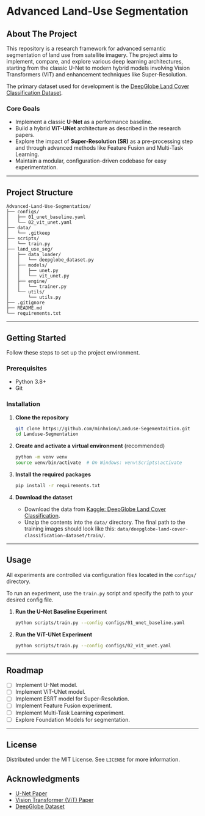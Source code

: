 # Advanced Land-Use Segmentation

## About The Project

This repository is a research framework for advanced semantic segmentation of land use from satellite imagery. The project aims to implement, compare, and explore various deep learning architectures, starting from the classic U-Net to modern hybrid models involving Vision Transformers (ViT) and enhancement techniques like Super-Resolution.

The primary dataset used for development is the [DeepGlobe Land Cover Classification Dataset](https://www.kaggle.com/datasets/balraj98/deepglobe-land-cover-classification-dataset).

### Core Goals

-   Implement a classic **U-Net** as a performance baseline.
-   Build a hybrid **ViT-UNet** architecture as described in the research papers.
-   Explore the impact of **Super-Resolution (SR)** as a pre-processing step and through advanced methods like Feature Fusion and Multi-Task Learning.
-   Maintain a modular, configuration-driven codebase for easy experimentation.

---

## Project Structure

```
Advanced-Land-Use-Segmentation/
├── configs/
│   ├── 01_unet_baseline.yaml
│   └── 02_vit_unet.yaml
├── data/
│   └── .gitkeep
├── scripts/
│   └── train.py
├── land_use_seg/
│   ├── data_loader/
│   │   └── deepglobe_dataset.py
│   ├── models/
│   │   ├── unet.py
│   │   └── vit_unet.py
│   ├── engine/
│   │   └── trainer.py
│   └── utils/
│       └── utils.py
├── .gitignore
├── README.md
└── requirements.txt
```

---

## Getting Started

Follow these steps to set up the project environment.

### Prerequisites

-   Python 3.8+
-   Git

### Installation

1.  **Clone the repository**
    ```sh
    git clone https://github.com/minhnion/Landuse-Segementaition.git
    cd Landuse-Segmentation
    ```

2.  **Create and activate a virtual environment** (recommended)
    ```sh
    python -m venv venv
    source venv/bin/activate  # On Windows: venv\Scripts\activate
    ```

3.  **Install the required packages**
    ```sh
    pip install -r requirements.txt
    ```

4.  **Download the dataset**
    -   Download the data from [Kaggle: DeepGlobe Land Cover Classification](https://www.kaggle.com/datasets/balraj98/deepglobe-land-cover-classification-dataset).
    -   Unzip the contents into the `data/` directory. The final path to the training images should look like this: `data/deepglobe-land-cover-classification-dataset/train/`.

---

## Usage

All experiments are controlled via configuration files located in the `configs/` directory.

To run an experiment, use the `train.py` script and specify the path to your desired config file.

1.  **Run the U-Net Baseline Experiment**
    ```sh
    python scripts/train.py --config configs/01_unet_baseline.yaml
    ```

2.  **Run the ViT-UNet Experiment**
    ```sh
    python scripts/train.py --config configs/02_vit_unet.yaml
    ```

---

## Roadmap

-   [ ] Implement U-Net model.
-   [ ] Implement ViT-UNet model.
-   [ ] Implement ESRT model for Super-Resolution.
-   [ ] Implement Feature Fusion experiment.
-   [ ] Implement Multi-Task Learning experiment.
-   [ ] Explore Foundation Models for segmentation.

---

## License

Distributed under the MIT License. See `LICENSE` for more information. 

## Acknowledgments

*   [U-Net Paper](https://arxiv.org/abs/1505.04597)
*   [Vision Transformer (ViT) Paper](https://arxiv.org/abs/2010.11929)
*   [DeepGlobe Dataset](https://www.kaggle.com/datasets/balraj98/deepglobe-land-cover-classification-dataset)